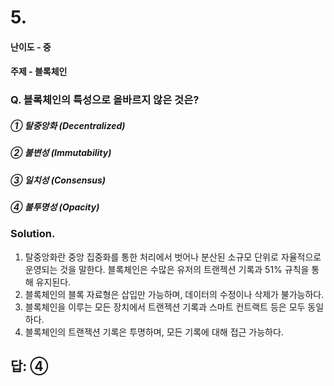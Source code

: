 # 5.
#### 난이도 - 중
#### 주제 - 블록체인

### Q. 블록체인의 특성으로 올바르지 않은 것은?

##### ① 탈중앙화 (Decentralized)
##### ② 불변성 (Immutability)
##### ③ 일치성 (Consensus)
##### ④ 불투명성 (Opacity)

### Solution. 
1. 탈중앙화란 중앙 집중화를 통한 처리에서 벗어나 분산된 소규모 단위로 자율적으로 운영되는 것을 말한다. 블록체인은 수많은 유저의 트랜젝션 기록과 51% 규칙을 통해 유지된다.
2. 블록체인의 블록 자료형은 삽입만 가능하며, 데이터의 수정이나 삭제가 불가능하다.
3. 블록체인을 이루는 모든 장치에서 트랜젝션 기록과 스마트 컨트랙트 등은 모두 동일하다.
4. 블록체인의 트랜젝션 기록은 투명하며, 모든 기록에 대해 접근 가능하다.

## 답: ④
